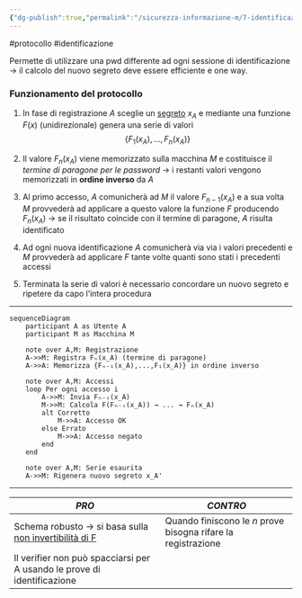 ```yaml
---
{"dg-publish":true,"permalink":"/sicurezza-informazione-m/7-identificazione/one-time-password/"}
---
```


#protocollo #identificazione 

Permette di utilizzare una pwd differente ad ogni sessione di identificazione -> il calcolo del nuovo segreto deve essere efficiente e one way.

### Funzionamento del protocollo

1. In fase di registrazione $A$ sceglie un <u>segreto</u> $x_A$ e mediante una funzione $F(x)$ (unidirezionale) genera una serie di valori $$\{F_1(x_A),...,F_n(x_A)\}$$
2. Il valore $F_n(x_A)$ viene memorizzato sulla macchina $M$ e costituisce il *termine di paragone per le password* -> i restanti valori vengono memorizzati in **ordine inverso** da $A$

3. Al primo accesso, $A$ comunicherà ad $M$ il valore $F_{n-1}(x_A)$ e a sua volta $M$ provvederà ad applicare a questo valore la funzione $F$ producendo $F_n(x_A)$ -> se il risultato coincide con il termine di paragone, $A$ risulta identificato

4. Ad ogni nuova identificazione $A$ comunicherà via via i valori precedenti e $M$ provvederà ad applicare $F$ tante volte quanti sono stati i precedenti accessi

5. Terminata la serie di valori è necessario concordare un nuovo segreto e ripetere da capo l’intera procedura

---

```mermaid
sequenceDiagram
    participant A as Utente A
    participant M as Macchina M

    note over A,M: Registrazione
    A->>M: Registra Fₙ(x_A) (termine di paragone)
    A->>A: Memorizza {Fₙ₋₁(x_A),...,F₁(x_A)} in ordine inverso

    note over A,M: Accessi
    loop Per ogni accesso i
        A->>M: Invia Fₙ₋ᵢ(x_A)
        M->>M: Calcola F(Fₙ₋ᵢ(x_A)) → ... → Fₙ(x_A)
        alt Corretto
            M->>A: Accesso OK
        else Errato
            M->>A: Accesso negato
        end
    end

    note over A,M: Serie esaurita
    A->>M: Rigenera nuovo segreto x_A'
```

---

| ***PRO***                                                               | ***CONTRO***                                                  |
| ----------------------------------------------------------------------- | ------------------------------------------------------------- |
| Schema robusto -> si basa sulla <u>non invertibilità di F</u>           | Quando finiscono le $n$ prove bisogna rifare la registrazione |
| Il verifier non può spacciarsi per A usando le prove di identificazione |                                                               |
